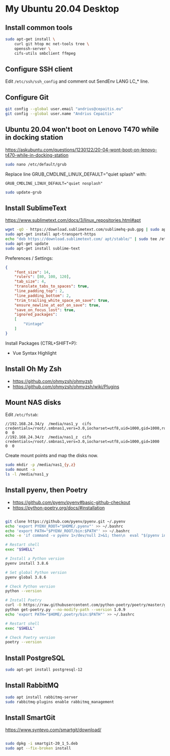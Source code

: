 # My Ubuntu 20.04 Desktop

## Install common tools

```bash
sudo apt-get install \
    curl git htop mc net-tools tree \
    openssh-server \
    cifs-utils smbclient ffmpeg
```

## Configure SSH client

Edit `/etc/ssh/ssh_config` and comment out SendEnv LANG LC_* line.

## Configure Git

```bash
git config --global user.email "andrius@cepaitis.eu"
git config --global user.name "Andrius Cepaitis"
```

## Ubuntu 20.04 won't boot on Lenovo T470 while in docking station

https://askubuntu.com/questions/1230122/20-04-wont-boot-on-lenovo-t470-while-in-docking-station

```bash
sudo nano /etc/default/grub
```

Replace line GRUB_CMDLINE_LINUX_DEFAULT="quiet splash" with:

    GRUB_CMDLINE_LINUX_DEFAULT="quiet nosplash"

```bash
sudo update-grub
```

## Install SublimeText

https://www.sublimetext.com/docs/3/linux_repositories.html#apt

```bash
wget -qO - https://download.sublimetext.com/sublimehq-pub.gpg | sudo apt-key add -
sudo apt-get install apt-transport-https
echo "deb https://download.sublimetext.com/ apt/stable/" | sudo tee /etc/apt/sources.list.d/sublime-text.list
sudo apt-get update
sudo apt-get install sublime-text
```

Preferences / Settings:

```json
{
    "font_size": 14,
    "rulers": [80, 100, 120],
    "tab_size": 4,
    "translate_tabs_to_spaces": true,
    "line_padding_top": 2,
    "line_padding_bottom": 2,
    "trim_trailing_white_space_on_save": true,
    "ensure_newline_at_eof_on_save": true,
    "save_on_focus_lost": true,
    "ignored_packages":
    [
        "Vintage"
    ]
}
```

Install Packages (CTRL+SHIFT+P):

- Vue Syntax Highlight

## Install Oh My Zsh

- https://github.com/ohmyzsh/ohmyzsh
- https://github.com/ohmyzsh/ohmyzsh/wiki/Plugins

## Mount NAS disks

Edit `/etc/fstab`:

```
//192.168.24.34/y  /media/nas1_y  cifs  credentials=/root/.smbnas1,vers=3.0,iocharset=utf8,uid=1000,gid=1000,ro  0  0
//192.168.24.34/z  /media/nas1_z  cifs  credentials=/root/.smbnas1,vers=3.0,iocharset=utf8,uid=1000,gid=1000  0  0
```

Create mount points and map the disks now.

```bash
sudo mkdir -p /media/nas1_{y,z}
sudo mount -a
ls -l /media/nas1_y
```

## Install pyenv, then Poetry

- https://github.com/pyenv/pyenv#basic-github-checkout
- https://python-poetry.org/docs/#installation

```bash

git clone https://github.com/pyenv/pyenv.git ~/.pyenv
echo 'export PYENV_ROOT="$HOME/.pyenv"' >> ~/.bashrc
echo 'export PATH="$PYENV_ROOT/bin:$PATH"' >> ~/.bashrc
echo -e 'if command -v pyenv 1>/dev/null 2>&1; then\n  eval "$(pyenv init -)"\nfi' >> ~/.bashrc

# Restart shell
exec "$SHELL"

# Install a Python version
pyenv install 3.8.6

# Set global Python version
pyenv global 3.8.6

# Check Python version
python --version

# Install Poetry
curl -O https://raw.githubusercontent.com/python-poetry/poetry/master/get-poetry.py
python get-poetry.py --no-modify-path --version 1.0.9
echo 'export PATH="$HOME/.poetry/bin:$PATH"' >> ~/.bashrc

# Restart shell
exec "$SHELL"

# Check Poetry version
poetry --version

```

## Install PostgreSQL

```bash
sudo apt-get install postgresql-12
```

## Install RabbitMQ

```bash
sudo apt install rabbitmq-server
sudo rabbitmq-plugins enable rabbitmq_management
```

## Install SmartGit

https://www.syntevo.com/smartgit/download/

```bash

sudo dpkg -i smartgit-20_1_5.deb
sudo apt --fix-broken install

```
